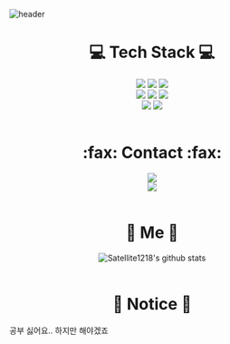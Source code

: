 ![header](https://capsule-render.vercel.app/api?type=waving&color=gradient&height=270&section=header&text=ShinWoo%20&fontSize=80&fontAlignY=42&fontColor=ffff)

<h1 align="center">💻 Tech Stack 💻</h1>

<p align="center">
  <img src="https://img.shields.io/badge/C-263235?style=flat&logo=C&logoColor=color" />
  <img src="https://img.shields.io/badge/C++-00599C?style=flat-square&logo=C%2B%2B&logoColor=white"/>
  <img src="https://img.shields.io/badge/Cshap-263235?style=flat&logo=Csharp&logoColor=color" />
  <br>
  <img src="https://img.shields.io/badge/HTML5-E34F26?style=flat-square&logo=HTML5&logoColor=white" />
   <img src="https://img.shields.io/badge/CSS3-1572B6?style=flat-square&logo=CSS3&logoColor=white"/>
  <img src="https://img.shields.io/badge/Git-F05032?style=flat-square&logo=Git&logoColor=white"/>
  <br>
  <img src="https://img.shields.io/badge/Visual Studio-5C2D91?style=flat-square&logo=Visual Studio&logoColor=white"/>
  <img src="https://img.shields.io/badge/Visual Studio Code-007ACC?style=flat-square&logo=Visual Studio Code&logoColor=white"/>
  <br><br>
</p>

<h1 align="center">:fax: Contact :fax:</h1>
<p align="center">
  <a href="mailto:lsw071218@gmail.com"><img src="https://img.shields.io/badge/-lsw071218@gmail.com-263235?style=flat&logo=Gmail&logoColor=color"/></a>
  <br>
  <a href="https://www.instagram.com/satell_07/"><img src="https://img.shields.io/badge/-@satell_07-E4405F?style=flat-square&logo=Instagram&logoColor=white"/></a>
  <br><br>
</p>

<h1 align="center">🎁 Me 🎁</h1>
<div align="center"> 

![Satellite1218's github stats](https://github-readme-stats.vercel.app/api?username=Satellite1218&show_icons=true)
<br><br>
  
</div>

<h1 align="center">📢 Notice 📢</h1>
<p>공부 싫어요.. 하지만 해야겠죠</p>
<p align="center">
</p>
